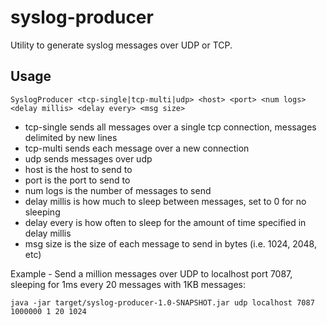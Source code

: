 # syslog-producer

Utility to generate syslog messages over UDP or TCP.

## Usage

    SyslogProducer <tcp-single|tcp-multi|udp> <host> <port> <num logs> <delay millis> <delay every> <msg size>

* tcp-single sends all messages over a single tcp connection, messages delimited by new lines
* tcp-multi sends each message over a new connection
* udp sends messages over udp
* host is the host to send to
* port is the port to send to
* num logs is the number of messages to send
* delay millis is how much to sleep between messages, set to 0 for no sleeping
* delay every is how often to sleep for the amount of time specified in delay millis
* msg size is the size of each message to send in bytes (i.e. 1024, 2048, etc)

Example - Send a million messages over UDP to localhost port 7087, sleeping for 1ms every 20 messages with 1KB messages:

    java -jar target/syslog-producer-1.0-SNAPSHOT.jar udp localhost 7087 1000000 1 20 1024



